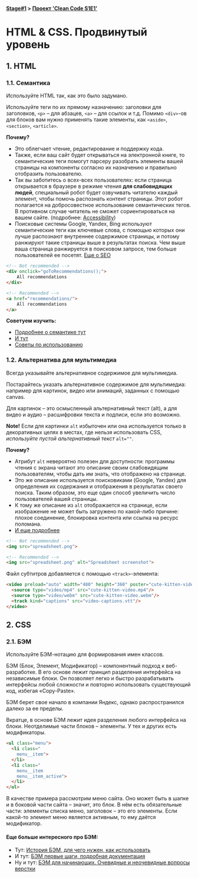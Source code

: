 #### [Stage#1](../../) > [Проект 'Clean Code S1E1'](../) 
# HTML & CSS. Продвинутый уровень

## 1. HTML

### 1.1. Семантика
Используйте HTML так, как это было задумано.

Используйте теги по их прямому назначению: заголовки для заголовков, `<p>` – для абзацев, `<a>` – для ссылок и т.д.
Помимо `<div>`-ов для блоков вам нужно применять такие элементы, как `<aside>`, `<section>`, `<article>`.

**Почему?** 

- Это облегчает чтение, редактирование и поддержку кода.
- Также, если ваш сайт будет открываться на электронной книге, 
то семантические теги помогут парсеру разобрать элементы  вашей страницы на компоненты согласно их назначению
 и правильно отобразить пользователю.
- Так вы заботитесь о всех-всех пользователях: 
если страница открывается в браузере в режиме чтения **для слабовидящих людей**,
специальный робот будет озвучивать читателю каждый элемент,
чтобы помочь распознать контент страницы. Этот робот полагается на добросовестное использование семантических тегов.
В противном случае читатель не сможет сориентироваться на вашем сайте.
(подробнее: [Accessibility](https://developer.mozilla.org/ru/docs/Learn/Accessibility/HTML))
- Поисковые системы Google, Yandex, Bing используют семантические теги как ключевые слова, с помощью которых они лучше распознают внутреннее содержимое страницы,
и потому ранжируют такие страницы выше в результатах поиска.
Чем выше ваша страница ранжируется в поисковом запросе, тем больше пользователей ее посетят.
    [Еще о SEO](https://developer.mozilla.org/ru/docs/Glossary/SEO)


```html
<!-- Not recommended -->
<div onclick="goToRecommendations();">
	All recommendations
</div>

<!-- Recommended -->
<a href="recommendations/">
	All recommendations
</a>
```

**Советуем изучить:**
    
- [Подробнее о семантике тут](https://developer.mozilla.org/ru/docs/Glossary/Semantics#semantics_in_html)    
- [И тут](https://www.w3schools.com/html/html5_semantic_elements.asp)    
- [Советы по использованию](https://medium.com/@stasonmars/%D1%81%D0%B5%D0%BA%D1%80%D0%B5%D1%82%D1%8B-%D0%B8%D1%81%D0%BF%D0%BE%D0%BB%D1%8C%D0%B7%D0%BE%D0%B2%D0%B0%D0%BD%D0%B8%D1%8F-%D1%81%D0%B5%D0%BC%D0%B0%D0%BD%D1%82%D0%B8%D1%87%D0%B5%D1%81%D0%BA%D0%BE%D0%B8%CC%86-%D0%B2%D0%B5%D1%80%D1%81%D1%82%D0%BA%D0%B8-%D0%B2-html5-c7cd5e6f1ebb)

### 1.2. Альтернатива для мультимедиа

Всегда указывайте альтернативное содержимое для мультимедиа.

Постарайтесь указать альтернативное содержимое для мультимедиа:
например для картинок, видео или анимаций, заданных с помощью canvas.

Для картинок – это осмысленный альтернативный текст (alt),
а для видео и аудио – расшифровки текста и подписи, если это возможно.

**Note!** Если для картинки `alt` избыточен или она используется только в декоративных целях в местах,
где нельзя использовать CSS, _используйте пустой альтернативный текст_ `alt=""`.

**Почему?**

- Атрибут `alt` невероятно полезен для доступности:
программы чтения с экрана читают это описание своим слабовидящим пользователям,
чтобы дать им знать, что отображено на странице.
- Это же описание используется поисковиками (Google, Yandex) для определения их содержания и отображения в результатах своего поиска.
Таким образом, это еще один способ увеличить число пользователей вашей страницы.
- К тому же описание из `alt` отображается на странице,
если изображение не может быть загружено по какой-либо причине:
плохое соединение, блокировка контента или ссылка на ресурс поломана.
- [И еще подробнее](https://moz.com/learn/seo/alt-text)

```html
<!-- Not recommended -->
<img src="spreadsheet.png">

<!-- Recommended -->
<img src="spreadsheet.png" alt="Spreadsheet screenshot">
```

Файл субтитров добавляется с помощью `<track>`-элемента:

```html
<video preload="auto" width="480" height="360" poster="cute-kitten-video.jpg">
  <source type="video/mp4" src="cute-kitten-video.mp4"/>
  <source type="video/webm" src="cute-kitten-video.webm"/>
  <track kind="captions" src="video-captions.vtt"/>
</video>
```

## 2. CSS

### 2.1. БЭМ

Используйте БЭМ-нотацию для формирования имен классов.

БЭМ (Блок, Элемент, Модификатор) – компонентный подход к веб-разработке. В его основе лежит принцип разделения интерфейса на независимые блоки. Он позволяет легко и быстро разрабатывать интерфейсы любой сложности и повторно использовать существующий код, избегая «Copy-Paste». 

БЭМ берет свое начало в компании Яндекс, однако распространился далеко за ее пределы.

Вкратце, в основе БЭМ лежит идея разделения любого интерфейса на блоки. Неотделимые части блоков – элементы. У тех и других есть модификаторы.

```html
<ul class="menu">
  <li class="
    menu__item">
  </li>
  <li class="
    menu__item
    menu__item_active">
  </li>
</ul>
```

В качестве примера рассмотрим меню сайта. Оно может быть в шапке и в боковой части сайта – значит, это блок. В нём есть обязательные части: элементы списка меню, заголовок – это его элементы. Если какой-то элемент меню является активным, то ему даётся модификатор.

#### Еще больше интересного про БЭМ:
- Тут: [История БЭМ, для чего нужен, как использовать](https://habr.com/ru/company/yandex/blog/276035/)
- И тут: [БЭМ первые шаги, подробная документация](https://ru.bem.info/methodology/quick-start/)
- Ну и тут: [БЭМ для начинающих. Очевидные и неочевидные вопросы верстки](https://medium.com/@innabelaya/%D0%B1%D1%8D%D0%BC-%D0%B4%D0%BB%D1%8F-%D0%BD%D0%B0%D1%87%D0%B8%D0%BD%D0%B0%D1%8E%D1%89%D0%B8%D1%85-%D0%BE%D1%87%D0%B5%D0%B2%D0%B8%D0%B4%D0%BD%D1%8B%D0%B5-%D0%B8-%D0%BD%D0%B5%D0%BE%D1%87%D0%B5%D0%B2%D0%B8%D0%B4%D0%BD%D1%8B%D0%B5-%D0%B2%D0%BE%D0%BF%D1%80%D0%BE%D1%81%D1%8B-%D0%B2%D0%B5%D1%80%D1%81%D1%82%D0%BA%D0%B8-1a21d67cf840)
